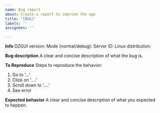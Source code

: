 ```yaml
---
name: Bug report
about: Create a report to improve the app
title: "[BUG]"
labels: ''
assignees: ''

---
```


**Info**
DZGUI version:
Mode (normal/debug):
Server ID:
Linux distribution:

**Bug description**
A clear and concise description of what the bug is.

**To Reproduce**
Steps to reproduce the behavior:
1. Go to '...'
2. Click on '....'
3. Scroll down to '....'
4. See error

**Expected behavior**
A clear and concise description of what you expected to happen.
